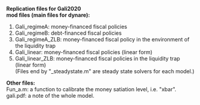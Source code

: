 **Replication files for Gali2020**  
**mod files (main files for dynare):**  
1. Gali_regimeA: money-financed fiscal policies  
2. Gali_regimeB: debt-financed fiscal policies
3. Gali_regimeA_ZLB: money-financed fiscal policy in the environment of the liquidity trap
4. Gali_linear: money-financed fiscal policies (linear form)  
5. Gali_linear_ZLB: money-financed fiscal policies in the liquidity trap (linear form)  
(Files end by "_steadystate.m" are steady state solvers for each model.)

**Other files:**  
Fun_a.m: a function to calibrate the money satiation level, i.e. "xbar".  
gali.pdf: a note of the whole model.  

